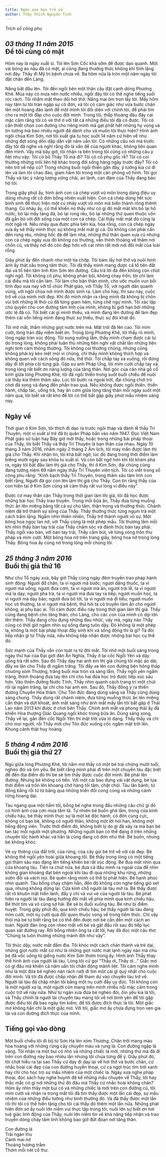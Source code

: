 ```yaml
---
title: Ngàn xưa hẹn trở về
author: Thầy Thích Nguyên Tịnh
---
```


*Trích sổ công phu*

## *03 tháng 11 năm 2015*<br/>Để tôi cùng có mặt

Hôm nay là ngày xuất sĩ. Tôi lên Sơn Cốc khá sớm để được dạo quanh. Một vài bóng áo nâu đã có mặt, ai cũng đang thưởng thức không khí tĩnh lặng nơi đây. Thầy đi Mỹ trị bệnh chưa về. Ba hôm nữa là tròn một năm ngày tôi đặt chân đến Làng.

Nắng bắt đầu lên. Tôi đến ngồi bên một thân cây đặt cạnh dòng Phương Khê. Mùa này có mưa nên nước nhiều, ngồi đây tôi có thể nghe tiếng suối róc rách. Tôi nhắm mắt theo dõi hơi thở. Nắng mai ôm trọn lấy tôi. Mấy hôm nay tâm tư tôi tràn ngập sự cô đơn, và tôi có cảm giác như vừa bước chân lên một hoang đảo lạnh để một mình tôi đối diện với chính tôi, để phải tìm cho ra một lời đáp cho cuộc đời mình. Trong tôi, thấp thoáng đâu đây cái mặc cảm rằng tôi có vẻ thờ ơ với tất cả những điều tôi đã có được. Tôi có cần thiết chọn con đường cho riêng mình mà gạt phắt hết những hy vọng và tin tưởng mà bao nhiêu người đã dành cho và muốn tôi thực hiện? Hình ảnh ngôi chùa Kim Sơn, nơi tôi xuất gia tu học suốt 14 năm cứ hiện về như những đợt sóng dồn dập dằn vặt năm uẩn tôi. Có những câu nói mà trước đây tôi đã nghe và nghĩ rằng đó là vấn đề của người khác, không liên quan đến mình. Vậy mà bây giờ, tôi nhận ra bên trong tôi cũng có những câu y hệt như vậy: Tôi có bỏ Thầy Tổ mà đi? Tôi có cô phụ gốc rễ? Tôi có coi thường những mối liên hệ khác trong đời sống hàng ngày trước đây? Tôi có nên trở về nếp cũ? Trong những buổi ngồi thiền gần đây, ý tưởng kia cứ đi lên và làm tôi chao đảo, giam hãm tôi trong một căn phòng vô hình. Tôi gọi Thầy và tác ý năng lượng vững chãi, an lành, can đảm của Thầy đang bảo hộ tôi.

Trong giây phút ấy, hình ảnh con cá chép vượt vũ môn trong dáng điệu uy dũng nhưng rất cô đơn bỗng nhiên xuất hiện. Con cá chép dùng hết sức bình sinh để thực hiện một cú nhảy vượt vũ môn mà biến thành rồng thênh thang. Cú nhảy ấy, có thể khiến nó thấy như có gì đó mất mát khi bỏ lại hồ nước, bỏ lại mấy tảng đá, bỏ lại rong rêu, bỏ lại những thứ quen thuộc vốn đã gắn bó với đời sống của một con cá chép. Cái thấy mất mát đó cũng là một ngã rẽ. Nếu nhảy qua được phía bên kia, hóa rồng, con cá chép ngày xưa ấy sẽ thấy mình thực sự không mất mát gì cả. Dù không còn phải cần đến rong rêu, những hốc đá để làm nhà, những thứ thân quen xưa cũ nhưng con cá chép ngày xưa đó không coi thường, vẫn thỉnh thoảng về thăm nơi chốn cũ, và thấy nơi đó còn đẹp hơn với cái nhìn rất mới nơi đôi mắt của loài rồng.

Giây phút ấy đến nhanh như một tia chớp. Tôi bám lấy hơi thở và nuôi hình ảnh ấy thật sâu trong tâm thức. Tôi đã thấy mình mang được cả tổ tiên đất đai và tổ tiên tâm linh Kim Sơn lên đường. Câu trả lời đã đến không còn chút nghi ngờ. Tôi không cô phụ, không phản bội, không chạy trốn, tôi chỉ làm cái điều mà tôi cần làm. Tôi làm cho bản thân mình, cho ước muốn vun bồi tình đạo xưa nay với tổ chức Phật giáo, với Thầy Tổ, với người dân quanh vùng, với ngôi chùa nơi mình được sinh ra. Làm cho hay, thì sau này, cuộc trở về của mình mới đẹp. Khi đó mình nhận ra rằng mình đã không bị chôn vùi bởi những lề thói cũ đã từng giam hãm, từng chế ngự mình. Tôi xác lập chủ quyền cho con đường tâm linh của mình, không bị giới hạn bởi những ước lệ đã có. Tôi biết cái gì mình thiếu, và mình đang lên đường để làm đẹp thêm cái vốn liếng mình đang thực sự thiếu, thực sự đói khát đó.

Tôi mở mắt, thấm những giọt nước trên má. Mặt trời đã lên cao. Tôi mỉm cười, lòng tràn đầy niềm biết ơn. Trong lòng Phương Khê, tôi thấy rõ mình, lòng ngập tràn xúc động. Tôi sung sướng lắm, thấy mình chạm được cái tự do trong lòng, không phải tuân thủ những tiện nghi vật chất lẫn những tiện nghi tình cảm thông thường. Tôi không coi thường chúng, nhưng cũng không phải kỳ kèo mệt mỏi vì chúng, chỉ thấy mình không thích hợp và không quen với cách sống đó nữa, thế thôi. Tôi chắp tay xá xuống, rồi đứng dậy đi tới phía cội tùng già. Gặp sư anh Pháp Ứng, tôi mỉm cười chắp tay xá, trong lòng rất biết ơn năng lượng của tăng thân.
Nơi góc của căn nhà gỗ cổ kính giữa lòng Phương Khê, tôi đã ngồi thiền trong suốt buổi chiều để nuôi cái thấy kia thêm thâm sâu. Lúc tôi bước ra ngoài trời, đại chúng chơi trò chơi đã xong và đang đến phần trao quà. Nếu không được ngồi thiền, thiền hành, chấp tác, uống trà, hay ăn cơm giữa lòng tăng thân mỗi ngày suốt một năm qua, tôi biết sẽ rất khó để tôi có thể bắt gặp giây phút mầu nhiệm sáng nay.

## Ngày về

Thời gian ở Kim Sơn, tôi thích đi dạo ra trước ngôi tháp và đảnh lễ thầy Trí Thuyên, một vị xuất sĩ trẻ đã bị quân Pháp bắn vào năm 1947. Đọc Việt Nam Phật giáo sử luận hay Bây giờ mới thấy, hoặc trong những bài pháp thoại của Thầy, tôi biết Thầy và thầy Trí Thuyên là bạn thân của nhau. Ngày 10 tháng 3 năm 2016, nhằm ngày 2 tháng 2 Âm lịch, tôi may mắn được làm thị giả cho Thầy. Khi nhận tin, tôi khá bất ngờ, lúc đó đang trong thời điểm làm biếng mười ngày sau khóa tu xuất sĩ. Và còn bất ngờ hơn khi tôi khám phá ra, ngày tôi bắt đầu làm thị giả cho Thầy, thì ở Kim Sơn, đại chúng cũng đang tưởng niệm 69 năm ngày thầy Trí Thuyên viên tịch. Tôi có viết trong sổ công phu rằng: “Kính bạch thầy Trí Thuyên, trong thâm sâu tâm linh con biết rằng, Người đã gọi con lên làm thị giả cho Thầy. Con tin rằng thầy của con hiện tại ở Kim Sơn cũng sẽ cảm thấy rất vui lòng vì điều này”.

Được cơ may thân cận Thầy trong thời gian làm thị giả, tôi đã học được những bài học Thầy trao truyền. Trong mỗi bữa ăn, Thầy đưa từng muỗng thức ăn lên miệng bằng tất cả sự chú tâm, thận trọng và thưởng thức. Chánh niệm đã trở thành sự sống của Thầy. Thầy thưởng thức từng ngụm trà một cách trầm lặng. Ngắm nhìn thiên nhiên, Thầy trở thành người vô sự. Một bông hoa ngọc lan nở, với Thầy cũng là một phép mầu. Tôi thương lắm mỗi khi nhìn thấy bàn tay trái của Thầy chăm sóc và đánh thức bàn tay phải. Thầy ngồi vào bàn, với bàn tay trái, Thầy cầm bút, vẽ từng vòng tròn thư pháp và mỉm cười. Một bông hoa nở trên trang giấy, bông hoa nở trong lòng Thầy. Bông hoa ấy cũng nở trong lòng mỗi chúng tôi.

## *25 tháng 3 năm 2016*<br/>Buổi thị giả thứ 16

Như chư Tổ ngày xưa, bây giờ Thầy cũng ngày đêm truyền trao pháp hành sinh động: Ngươi đỡ chân, ta vì ngươi mà bước; ngươi dâng thuốc, ta vì ngươi mà uống; ngươi đưa cơm, ta vì ngươi mà ăn; ngươi trái lễ, ta vì ngươi mà la dạy; ngươi pha trà, ta vì ngươi mà đưa tay ra tiếp; ngươi muốn học, ta vì ngươi mà dạy bảo; ngươi đưa bô tới, ta vì người mà đi tiểu; ngươi muốn học vô thường, ta vì ngươi mà bệnh, thử hỏi ta có truyền tâm ấn cho ngươi không, ai phụ bạc ai. Tôi cảm được điều này trong thời gian làm thị giả. Thầy cũng đang bệnh cho tăng thân, cho Làng, cho các con của mình có dịp lớn lên thêm. Thầy đang chịu đựng những đau nhức, vậy mà, ngày nào Thầy cũng có thời giờ ngắm nhìn sự sống đang tuôn dậy. Đó không là một phép lạ, không là một bài pháp thoại đầy sinh khí và sống động thì là gì? Ta đòi tiếp nhận gì từ Thầy nữa, nếu không tiếp nhận được những bài học cụ thể đó.

Sức mạnh của Thầy vẫn còn toát ra từ đôi mắt. Tôi nhớ một buổi sáng trong ngày thứ hai của Đại giới đàn Ân Nghĩa, Thầy ở lại cốc Ngồi Yên và dậy uống trà rất sớm. Sau đó Thầy dạy hai anh em thị giả chúng tôi mặc áo dài, đẩy xe lăn cho Thầy đi ngắm trăng. Tôi đẩy xe lên con đường bên hông tháp chuông xóm Thượng, trăng buổi mai tròn và sáng lắm, Thầy ngồi yên ngắm trăng, thỉnh thoảng đưa tay lên chỉ cho hai đứa học trò được tiếp xúc sâu hơn. Vào thiền đường Nước Tĩnh, Thầy nhìn quanh cách trang trí một chút rồi lại ngắm trăng, lại chỉ cho hai anh em. Sau đó, Thầy đồng ý ra thiền đường Chuyển Hóa thăm. Chư Tôn đức đang dùng sáng và Thầy cũng dùng sáng chung. Thầy dùng rất chánh niệm, đưa từng muỗng thức ăn lên miệng cẩn thận và dứt khoát, ánh mắt sáng như ánh mắt mấy lần tôi bắt gặp ở Thái Lan năm 2013 khi được ở chơi bên Thầy. Chính ánh mắt và phong thái ấy đã khiến Hòa thượng Giác Quang ngồi khóc trong bữa ăn. Dùng sáng xong, Thầy về lại, gần đến cốc Ngồi Yên thì mặt trời vừa ló dạng. Thầy thấy và chỉ cho mọi người, rồi Thầy mời chư Tôn đức xuống cốc ngắm mặt trời lên. Khung cảnh thật huy hoàng.

## *5 tháng 4 năm 2016*<br/>Buổi thị giả thứ 27

Ngủ giữa lòng Phương Khê, tôi nằm mơ thấy có một bé trai chừng mười tuổi, nghèo đói và ốm yếu. Bé biết rằng mình phải đi trên một chuyến tàu đặc biệt để đến địa điểm đó thì bé sẽ tìm thấy được cuộc đời mình. Bé phải lên đường. Nhưng bé không có tiền. Với một cái bao đựng vài vật dụng, bé lựa thời điểm và trốn lên khoang chở hàng tối tăm, chật chội. Tàu lăn bánh, từ đồng bằng rồi từ từ băng qua những triền đồi cong cong và những cánh rừng hoang dại.

Tàu ngang qua một hầm tối, bỗng bé nghe trong đầu những câu chữ gì đó có hình ảnh của cơn mưa tầm tã. Tự nhiên bé buồn ghê lắm, trong cửa kính chiếu hậu, bé thấy mình thực sự là một kẻ độc hành, cô đơn cùng cực, không có bạn bè, không có người thân, không một lời hỏi han, không một tiếng động viên. Trước thời điểm đó, không biết lý do gì đã xảy ra mà bạn bè tan tác mỗi người một phương. Những người bạn có thể đang ở trên những chuyến tốc hành khác và hẳn là cũng đang cô đơn như thế. Bé buồn, nhưng bé không khóc.

Vẻ uy thiêng của đất trời, của rừng, của cây gọi bé trở về với cái đẹp. Bé không thể ngồi yên hoài giữa khoang tối. Bé thấy trong lòng có một tiếng gọi thâm sâu nào đang lên tiếng khiến bé rất xúc động. Bé đưa mắt nhìn qua cửa khoang tàu. Tiến ra chút nữa, bé đưa cả đầu mình ra ngoài cửa để nhìn không gian khoáng đạt bên ngoài khi tàu đi qua những khu rừng, những sườn đồi và vách núi. Bé quên rằng mình có thể bị phát hiện. Bé hạnh phúc nhìn quanh. Tàu bỗng chạy chậm hẳn, đến độ không còn nghe tiếng gió xẹt qua, nhưng không dừng lại. Cửa kính chỗ người lái tàu mở ra. Bé thấy được rất rõ khuôn mặt hiền lành, đầy ý chí và vui vẻ của người lái tàu. Bé phát hiện ra người lái tàu đang hướng đôi mắt về phía mình qua kính chiếu hậu. Bé thót tim và vô cùng sợ hãi. Bé sẽ bị đuổi xuống tàu. Bé như bị điểm huyệt. Trong giây phút đó, qua kính chiếu hậu, bé thấy người lái tàu đang mỉm cười, một nụ cười quá đỗi quen thuộc vọng về trong tiềm thức. Chỉ vậy thôi mà bé tự biết rằng bé có thể đến được nơi bé cần đến một cách an toàn. Người đàn ông còn nheo mắt với bé và gật đầu rồi sau đó tiếp tục quan sát đường ray. Rồi bỗng nhiên ông ta cất lời, hay đã đọc một câu thơ: “Chúng ta luôn thương những mảnh đời như vậy”.

Tôi thức dậy, nước mắt đầm đìa. Tôi khóc một cách chân thành và trẻ dại, những giọt nước mắt cứ như là những giọt nước mát lạnh ngày nào mà chú bé đã vốc uống từ giếng nước Kim Sơn thơm trong ấy. Hình ảnh Thầy thay thế hình ảnh của người lái tàu. Lòng tôi cứ gọi “Thầy ơi, Thầy ơi…” 
Giấc mơ có gì đâu mà khiến cả năm uẩn tôi chấn động mãnh liệt. Tôi cảm nghe mình như là một đứa bé nghèo nàn rách rưới đi tìm một cái gì quý nhất cho cuộc đời mình. Và tôi đã được chấp nhận để tham dự vào chuyến tàu trở về. Người lái tàu đã chấp nhận tôi bằng một nụ cười đầy uy đức. Tôi không còn là một người xa lạ, một người còn mang trên mình nhiều nỗi mặc cảm trong cuộc trở về này nữa. Như tự ngàn xưa đứa bé nghèo đói, ốm yếu kia là tôi, và Thầy chính là người lái chuyến tàu mang tôi về nơi bình yên để tôi gặp được điều tôi đã bao ngày tìm kiếm, để tôi được đích thực là tôi. Một giấc mơ không hẳn chỉ là một giấc mơ. Với tôi, giấc mơ ấy chứa đựng trọn vẹn gia tài và con đường đích thực của mình.

## Tiếng gọi vào dòng

Một buổi chiều tôi đi bộ từ Sơn Hạ lên xóm Thượng. Chân trời mang màu hỏa hoàng với những rừng cây chuyển màu và rụng lá. Con đường ngập lá vàng. Tôi nhận ra một bụi cỏ nhỏ và những chiếc lá mới, những thứ mà đã đi trên con đường này bao nhiêu lần nhưng tôi chưa từng để ý. Giây phút đó, tôi chợt hiểu ra tại sao Thầy cứ dạy đi dạy lại về hơi thở và bước chân, cứ nhắc hoài cái đẹp của con đường huyền thoại, cứ ca ngợi trúc tím trời xanh hay chỉ cho học trò sự mầu nhiệm của một chiếc lá. Ngày xưa nghe pháp thoại, đọc sách hay nghe huynh đệ kể những mẩu chuyện về Thầy, tôi hay thắc mắc có gì nơi những thứ đó đâu mà Thầy cứ nhắc hoài không chán? Hôm ấy nhìn thấy một bụi cỏ và những chiếc lá mới trên con đường cũ, tôi mỉm cười và nhận ra trong mắt tôi đã tìm thấy được một lần cái đẹp, sự mầu nhiệm của những điều tưởng như bình thường đó. Và đã thấy được một lần rồi thì tôi có thể hiến tặng cho tôi cái thấy đó thêm một lần nữa. Những phát hiện đơn sơ ấy nuôi lớn niềm vui thực tập trong tôi, nuôi lớn sự biết ơn nơi tuệ giác linh động của Thầy, nuôi lớn niềm tin về khả năng tiếp nhận và trao truyền dòng chảy tâm linh không bao giờ đứt đoạn nơi tăng thân.

<div class="verse"><p>Con đường lá<br/>
Trải ngàn thu<br/>
Cánh mai nở<br/>
Thoảng hương trầm<br/>
Thơm mỗi nét cổ thư.</p></div>
